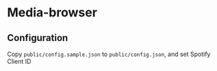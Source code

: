 # Media-browser

## Configuration

Copy `public/config.sample.json` to `public/config.json`, and set Spotify Client ID
